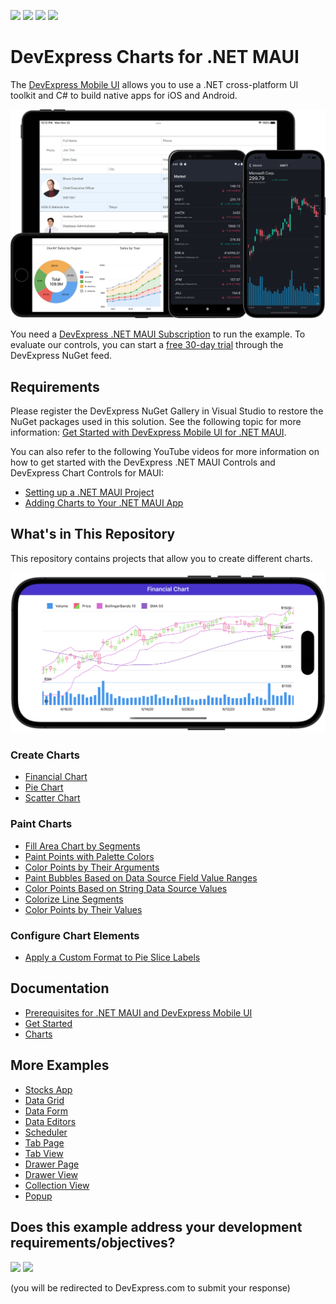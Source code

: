 <!-- default badges list -->
![](https://img.shields.io/endpoint?url=https://codecentral.devexpress.com/api/v1/VersionRange/381715410/23.1.3%2B)
[![](https://img.shields.io/badge/Open_in_DevExpress_Support_Center-FF7200?style=flat-square&logo=DevExpress&logoColor=white)](https://supportcenter.devexpress.com/ticket/details/T1020671)
[![](https://img.shields.io/badge/📖_How_to_use_DevExpress_Examples-e9f6fc?style=flat-square)](https://docs.devexpress.com/GeneralInformation/403183)
[![](https://img.shields.io/badge/💬_Leave_Feedback-feecdd?style=flat-square)](#does-this-example-address-your-development-requirementsobjectives)
<!-- default badges end -->
# DevExpress Charts for .NET MAUI

The [DevExpress Mobile UI](https://www.devexpress.com/maui/) allows you to use a .NET cross-platform UI toolkit and C# to build native apps for iOS and Android.

![DevExpress Mobile UI for .NET MAUI](./img/maui.png)

You need a [DevExpress .NET MAUI Subscription](https://www.devexpress.com/maui/) to run the example. To evaluate our controls, you can start a [free 30-day trial](https://docs.devexpress.devx/MAUI/404024/get-started/register-nuget-gallery) through the DevExpress NuGet feed.

## Requirements

Please register the DevExpress NuGet Gallery in Visual Studio to restore the NuGet packages used in this solution. See the following topic for more information: [Get Started with DevExpress Mobile UI for .NET MAUI](https://docs.devexpress.com/MAUI/403249/get-started). 

You can also refer to the following YouTube videos for more information on how to get started with the DevExpress .NET MAUI Controls and DevExpress Chart Controls for MAUI: 

* [Setting up a .NET MAUI Project](https://www.youtube.com/watch?v=juJvl5UicIQ)
* [Adding Charts to Your .NET MAUI App](https://www.youtube.com/watch?v=uvcMy2WP0_M)

## What's in This Repository

This repository contains projects that allow you to create different charts.

![DevExpress Chart View for MAUI - Create an OHLC series](./CS/FinancialChart/financial-chart.png)

### Create Charts

* [Financial Chart](./CS/FinancialChart)
* [Pie Chart](./CS/PieChartGetStarted)
* [Scatter Chart](./CS/ScatterChartGetStarted)

### Paint Charts

* [Fill Area Chart by Segments](./CS/AreaSegmentColorizer)
* [Paint Points with Palette Colors](./CS/ColorEachPointColorizer)
* [Color Points by Their Arguments](./CS/CustomPointColorizer)
* [Paint Bubbles Based on Data Source Field Value Ranges](./CS/CustomValueRangeColorizer)
* [Color Points Based on String Data Source Values](./CS/IndexBasedCustomPointColorizer)
* [Colorize Line Segments](./CS/LineSegmentColorizer)
* [Color Points by Their Values](./CS/ValueRangeColorizer)

### Configure Chart Elements

* [Apply a Custom Format to Pie Slice Labels](./CS/SeriesLabelTextProvider)

## Documentation

* [Prerequisites for .NET MAUI and DevExpress Mobile UI](https://docs.devexpress.com/MAUI/404022/prerequisites)
* [Get Started](https://docs.devexpress.com/MAUI/403249/get-started/get-started)
* [Charts](https://docs.devexpress.com/MAUI/403300/charts/charts)


## More Examples

* [Stocks App](https://github.com/DevExpress-Examples/maui-stocks-mini)
* [Data Grid](https://github.com/DevExpress-Examples/maui-data-grid-get-started)
* [Data Form](https://github.com/DevExpress-Examples/maui-data-form-get-started)
* [Data Editors](https://github.com/DevExpress-Examples/maui-editors-get-started)
* [Scheduler](https://github.com/DevExpress-Examples/maui-scheduler-get-started)
* [Tab Page](https://github.com/DevExpress-Examples/maui-tab-page-get-started)
* [Tab View](https://github.com/DevExpress-Examples/maui-tab-view-get-started)
* [Drawer Page](https://github.com/DevExpress-Examples/maui-drawer-page-get-started)
* [Drawer View](https://github.com/DevExpress-Examples/maui-drawer-view-get-started)
* [Collection View](https://github.com/DevExpress-Examples/maui-collection-view-get-started)
* [Popup](https://github.com/DevExpress-Examples/maui-popup-get-started)
<!-- feedback -->
## Does this example address your development requirements/objectives?

[<img src="https://www.devexpress.com/support/examples/i/yes-button.svg"/>](https://www.devexpress.com/support/examples/survey.xml?utm_source=github&utm_campaign=maui-charts&~~~was_helpful=yes) [<img src="https://www.devexpress.com/support/examples/i/no-button.svg"/>](https://www.devexpress.com/support/examples/survey.xml?utm_source=github&utm_campaign=maui-charts&~~~was_helpful=no)

(you will be redirected to DevExpress.com to submit your response)
<!-- feedback end -->
